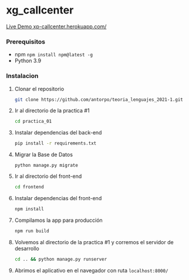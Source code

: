 # xg_callcenter

[Live Demo xp-callcenter.herokuapp.com/](http://xp-callcenter.herokuapp.com/)

### Prerequisitos

- npm
`npm install npm@latest -g`
- Python 3.9


### Instalacion

1. Clonar el repositorio  
   ```sh
   git clone https://github.com/antorpo/teoria_lenguajes_2021-1.git
   ```
   
2. Ir al directorio de la practica #1
   ```sh
   cd practica_01
   ```
   
3. Instalar dependencias del back-end
   ```sh
   pip install -r requirements.txt
   ```
   
4. Migrar la Base de Datos
   ```PY
   python manage.py migrate
   ```
   
5. Ir al directorio del front-end
   ```sh
   cd frontend
   ```
   
6. Instalar dependencias del front-end
   ```sh
   npm install
   ```
   
7. Compilamos la app para producción
   ```sh
   npm run build
   ```
   
8. Volvemos al directorio de la practica #1 y corremos el servidor de desarrollo
   ```sh
   cd .. && python manage.py runserver
   ```
   
9. Abrimos el aplicativo en el navegador con ruta `localhost:8000/`
